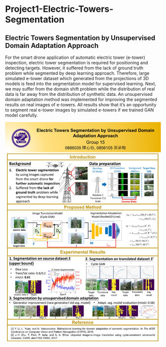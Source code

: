 # Project1-Electric-Towers-Segmentation
## Electric Towers Segmentation by Unsupervised Domain Adaptation Approach
For the smart drone application of automatic electric tower (e-tower) inspection, electric tower segmentation is required for positioning and detecting targets. However, it suffered from the lack of ground truth problem while segmented by deep learning approach. Therefore, large simulated e-tower dataset which generated from the projections of 3D models is feed into the segmentation model for supervised learning. Next, we may suffer from the domain shift problem while the distribution of real data is far away from the distribution of synthetic data. An unsupervised domain adaptation method was implemented for improving the segmented results on real images of e-towers. All results show that it’s an opportunity to segment real e-tower images by simulated e-towers if we trained GAN model carefully.


![15_DLP2020_poster](/picture/15_DLP2020_poster.jpg "15_DLP2020_poster")
